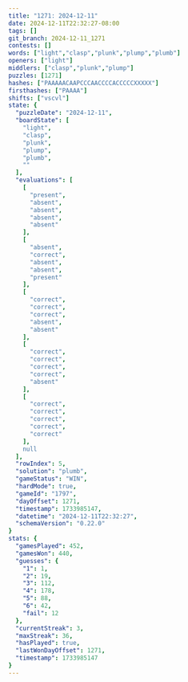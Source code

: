 ```yaml
---
title: "1271: 2024-12-11"
date: 2024-12-11T22:32:27-08:00
tags: []
git_branch: 2024-12-11_1271
contests: []
words: ["light","clasp","plunk","plump","plumb"]
openers: ["light"]
middlers: ["clasp","plunk","plump"]
puzzles: [1271]
hashes: ["PAAAAACAAPCCCAACCCCACCCCCXXXXX"]
firsthashes: ["PAAAA"]
shifts: ["vscvl"]
state: {
  "puzzleDate": "2024-12-11",
  "boardState": [
    "light",
    "clasp",
    "plunk",
    "plump",
    "plumb",
    ""
  ],
  "evaluations": [
    [
      "present",
      "absent",
      "absent",
      "absent",
      "absent"
    ],
    [
      "absent",
      "correct",
      "absent",
      "absent",
      "present"
    ],
    [
      "correct",
      "correct",
      "correct",
      "absent",
      "absent"
    ],
    [
      "correct",
      "correct",
      "correct",
      "correct",
      "absent"
    ],
    [
      "correct",
      "correct",
      "correct",
      "correct",
      "correct"
    ],
    null
  ],
  "rowIndex": 5,
  "solution": "plumb",
  "gameStatus": "WIN",
  "hardMode": true,
  "gameId": "1797",
  "dayOffset": 1271,
  "timestamp": 1733985147,
  "datetime": "2024-12-11T22:32:27",
  "schemaVersion": "0.22.0"
}
stats: {
  "gamesPlayed": 452,
  "gamesWon": 440,
  "guesses": {
    "1": 1,
    "2": 19,
    "3": 112,
    "4": 178,
    "5": 88,
    "6": 42,
    "fail": 12
  },
  "currentStreak": 3,
  "maxStreak": 36,
  "hasPlayed": true,
  "lastWonDayOffset": 1271,
  "timestamp": 1733985147
}
---
```

<!-- more -->
